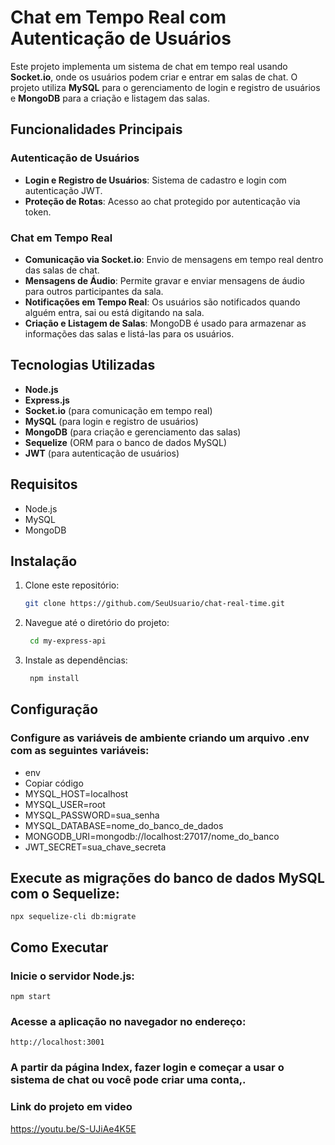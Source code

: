 # Chat em Tempo Real com Autenticação de Usuários

Este projeto implementa um sistema de chat em tempo real usando **Socket.io**, onde os usuários podem criar e entrar em salas de chat. O projeto utiliza **MySQL** para o gerenciamento de login e registro de usuários e **MongoDB** para a criação e listagem das salas.

## Funcionalidades Principais

### Autenticação de Usuários

- **Login e Registro de Usuários**: Sistema de cadastro e login com autenticação JWT.
- **Proteção de Rotas**: Acesso ao chat protegido por autenticação via token.

### Chat em Tempo Real

- **Comunicação via Socket.io**: Envio de mensagens em tempo real dentro das salas de chat.
- **Mensagens de Áudio**: Permite gravar e enviar mensagens de áudio para outros participantes da sala.
- **Notificações em Tempo Real**: Os usuários são notificados quando alguém entra, sai ou está digitando na sala.
- **Criação e Listagem de Salas**: MongoDB é usado para armazenar as informações das salas e listá-las para os usuários.

## Tecnologias Utilizadas

- **Node.js**
- **Express.js**
- **Socket.io** (para comunicação em tempo real)
- **MySQL** (para login e registro de usuários)
- **MongoDB** (para criação e gerenciamento das salas)
- **Sequelize** (ORM para o banco de dados MySQL)
- **JWT** (para autenticação de usuários)

## Requisitos

- Node.js 
- MySQL 
- MongoDB

## Instalação

1. Clone este repositório:

   ```bash
   git clone https://github.com/SeuUsuario/chat-real-time.git
2. Navegue até o diretório do projeto:
  
    ```bash
     cd my-express-api

4. Instale as dependências:
   ```bash
    npm install

## Configuração
### Configure as variáveis de ambiente criando um arquivo .env com as seguintes variáveis:

- env
- Copiar código
- MYSQL_HOST=localhost
- MYSQL_USER=root
- MYSQL_PASSWORD=sua_senha
- MYSQL_DATABASE=nome_do_banco_de_dados
- MONGODB_URI=mongodb://localhost:27017/nome_do_banco
- JWT_SECRET=sua_chave_secreta
  
## Execute as migrações do banco de dados MySQL com o Sequelize:
    npx sequelize-cli db:migrate
## Como Executar
### Inicie o servidor Node.js:
    npm start
### Acesse a aplicação no navegador no endereço:
    http://localhost:3001
### A partir da página Index, fazer login e começar a usar o sistema de chat ou você pode criar uma conta,.


### Link do projeto em video
  https://youtu.be/S-UJiAe4K5E
